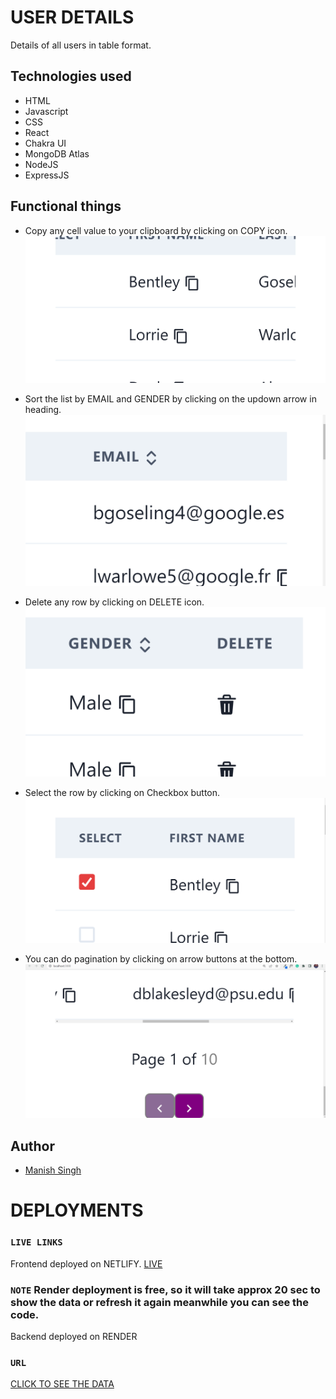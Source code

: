 # USER DETAILS

Details of all users in table format.

## Technologies used

- HTML
- Javascript
- CSS
- React
- Chakra UI
- MongoDB Atlas
- NodeJS
- ExpressJS

## Functional things

- Copy any cell value to your clipboard by clicking on COPY icon.
![](./src/assets/copy.png)

- Sort the list by EMAIL and GENDER by clicking on the updown arrow in heading.
![](./src/assets/sort.png)

- Delete any row by clicking on DELETE icon.
![](./src/assets/delete.png)

- Select the row by clicking on Checkbox button.
![](./src/assets/select.png)

- You can do pagination by clicking on arrow buttons at the bottom.
![](./src/assets/pagination.png)


## Author

- [Manish Singh](https://github.com/ManishSingh64)

# DEPLOYMENTS

### `LIVE LINKS`
Frontend deployed on NETLIFY.
[LIVE](https://illustrious-lokum-13fd3a.netlify.app)
### `NOTE` Render deployment is free, so it will take approx 20 sec to show the data or refresh it again meanwhile you can see the code.
Backend deployed on RENDER

### `URL`
[CLICK TO SEE THE DATA](https://rhombuzdata.onrender.com/user?sortByEmail&sortByGender&page=1&limit=10)
